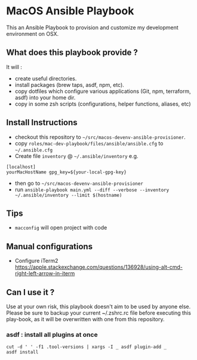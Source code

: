 # MacOS Ansible Playbook

This an Ansible Playbook to provision and customize my development environment on OSX.

## What does this playbook provide ?

It will :
* create useful directories.
* install packages (brew taps, asdf, npm, etc).
* copy dotfiles which configure various applications (Git, npm, terraform, asdf) into your home dir.
* copy in some zsh scripts (configurations, helper functions, aliases, etc)

## Install Instructions

* checkout this repository to `~/src/macos-devenv-ansible-provisioner`.
* copy `roles/mac-dev-playbook/files/ansible/ansible.cfg` to `~/.ansible.cfg`
* Create file `inventory` @ `~/.ansible/inventory` e.g.

```text
[localhost]
yourMacHostName gpg_key=${your-local-gpg-key}
```
* then go to `~/src/macos-devenv-ansible-provisioner`
* run `ansible-playbook main.yml --diff --verbose --inventory ~/.ansible/inventory --limit $(hostname)`

## Tips

* `macconfig` will open project with code

## Manual configurations

* Configure iTerm2 <https://apple.stackexchange.com/questions/136928/using-alt-cmd-right-left-arrow-in-iterm>


## Can I use it ?

Use at your own risk, this playbook doesn't aim to be used by anyone else. Please be sure to backup your current ~/.zshrc.rc file before executing this play-book, as it will be overwritten with one from this repository.

### asdf : install all plugins at once

```shell
cut -d ' ' -f1 .tool-versions | xargs -I _ asdf plugin-add _
asdf install
```
